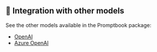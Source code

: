 <!-- TODO: [🈷] !!!! Write sample usage similar to openai -->

<!--
## Usage

TODO: !!! [🈷]
-->

<!--
## Usage with backup

TODO: !!! [🈷]
-->

## 💙 Integration with other models

See the other models available in the Promptbook package:

-   [OpenAI](https://www.npmjs.com/package/@promptbook/openai)
-   [Azure OpenAI](https://www.npmjs.com/package/@promptbook/azure-openai)

<!-- TODO: [👩‍🚒] Should be this package named `@promptbook/anthropic-claude` or just `@promptbook/anthropic` -->
